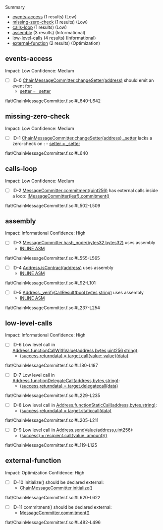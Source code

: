 Summary
 - [events-access](#events-access) (1 results) (Low)
 - [missing-zero-check](#missing-zero-check) (1 results) (Low)
 - [calls-loop](#calls-loop) (1 results) (Low)
 - [assembly](#assembly) (3 results) (Informational)
 - [low-level-calls](#low-level-calls) (4 results) (Informational)
 - [external-function](#external-function) (2 results) (Optimization)
## events-access
Impact: Low
Confidence: Medium
 - [ ] ID-0
[ChainMessageCommitter.changeSetter(address)](flat/ChainMessageCommitter.f.sol#L640-L642) should emit an event for: 
	- [setter = _setter](flat/ChainMessageCommitter.f.sol#L641) 

flat/ChainMessageCommitter.f.sol#L640-L642


## missing-zero-check
Impact: Low
Confidence: Medium
 - [ ] ID-1
[ChainMessageCommitter.changeSetter(address)._setter](flat/ChainMessageCommitter.f.sol#L640) lacks a zero-check on :
		- [setter = _setter](flat/ChainMessageCommitter.f.sol#L641)

flat/ChainMessageCommitter.f.sol#L640


## calls-loop
Impact: Low
Confidence: Medium
 - [ ] ID-2
[MessageCommitter.commitment(uint256)](flat/ChainMessageCommitter.f.sol#L502-L509) has external calls inside a loop: [IMessageCommitter(leaf).commitment()](flat/ChainMessageCommitter.f.sol#L507)

flat/ChainMessageCommitter.f.sol#L502-L509


## assembly
Impact: Informational
Confidence: High
 - [ ] ID-3
[MessageCommitter.hash_node(bytes32,bytes32)](flat/ChainMessageCommitter.f.sol#L555-L565) uses assembly
	- [INLINE ASM](flat/ChainMessageCommitter.f.sol#L560-L564)

flat/ChainMessageCommitter.f.sol#L555-L565


 - [ ] ID-4
[Address.isContract(address)](flat/ChainMessageCommitter.f.sol#L92-L101) uses assembly
	- [INLINE ASM](flat/ChainMessageCommitter.f.sol#L99)

flat/ChainMessageCommitter.f.sol#L92-L101


 - [ ] ID-5
[Address._verifyCallResult(bool,bytes,string)](flat/ChainMessageCommitter.f.sol#L237-L254) uses assembly
	- [INLINE ASM](flat/ChainMessageCommitter.f.sol#L246-L249)

flat/ChainMessageCommitter.f.sol#L237-L254


## low-level-calls
Impact: Informational
Confidence: High
 - [ ] ID-6
Low level call in [Address.functionCallWithValue(address,bytes,uint256,string)](flat/ChainMessageCommitter.f.sol#L180-L187):
	- [(success,returndata) = target.call{value: value}(data)](flat/ChainMessageCommitter.f.sol#L185)

flat/ChainMessageCommitter.f.sol#L180-L187


 - [ ] ID-7
Low level call in [Address.functionDelegateCall(address,bytes,string)](flat/ChainMessageCommitter.f.sol#L229-L235):
	- [(success,returndata) = target.delegatecall(data)](flat/ChainMessageCommitter.f.sol#L233)

flat/ChainMessageCommitter.f.sol#L229-L235


 - [ ] ID-8
Low level call in [Address.functionStaticCall(address,bytes,string)](flat/ChainMessageCommitter.f.sol#L205-L211):
	- [(success,returndata) = target.staticcall(data)](flat/ChainMessageCommitter.f.sol#L209)

flat/ChainMessageCommitter.f.sol#L205-L211


 - [ ] ID-9
Low level call in [Address.sendValue(address,uint256)](flat/ChainMessageCommitter.f.sol#L119-L125):
	- [(success) = recipient.call{value: amount}()](flat/ChainMessageCommitter.f.sol#L123)

flat/ChainMessageCommitter.f.sol#L119-L125


## external-function
Impact: Optimization
Confidence: High
 - [ ] ID-10
initialize() should be declared external:
	- [ChainMessageCommitter.initialize()](flat/ChainMessageCommitter.f.sol#L620-L622)

flat/ChainMessageCommitter.f.sol#L620-L622


 - [ ] ID-11
commitment() should be declared external:
	- [MessageCommitter.commitment()](flat/ChainMessageCommitter.f.sol#L482-L496)

flat/ChainMessageCommitter.f.sol#L482-L496



